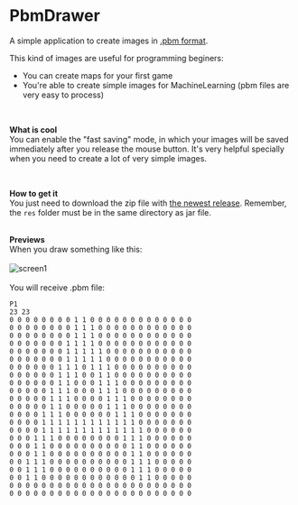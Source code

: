 # PbmDrawer
A simple application to create images in [.pbm format](https://en.wikipedia.org/wiki/Netpbm_format#PBM_example).

This kind of images are useful for programming beginers:
* You can create maps for your first game
* You're able to create simple images for MachineLearning (pbm files are very easy to process)

<br/>

**What is cool** <br/>
You can enable the "fast saving" mode, in which your images will be saved immediately after you release the mouse button. It's very helpful specially when you need to create a lot of very simple images.

<br/>

**How to get it** <br/>
You just need to download the zip file with [the newest release](https://github.com/grudus/PbmDrawer/releases).
Remember, the `res` folder must be in the same directory as jar file.
<br/><br/>

**Previews** <br/>
When you draw something like this: <br/><br/>
![screen1](https://lh6.googleusercontent.com/rrgxuG6KhD2mn7EHRSw6xMT7aMIJcWpfp-n-stWjLPhFd8xYO16q5ecpBJ4L_k-78h-xWmRNL943_eQ=w1600-h809-rw)
<br/><br/>
You will receive .pbm file:
```
P1
23 23
0 0 0 0 0 0 0 0 1 1 0 0 0 0 0 0 0 0 0 0 0 0 0 
0 0 0 0 0 0 0 0 1 1 1 0 0 0 0 0 0 0 0 0 0 0 0 
0 0 0 0 0 0 0 0 1 1 1 0 0 0 0 0 0 0 0 0 0 0 0 
0 0 0 0 0 0 0 1 1 1 1 0 0 0 0 0 0 0 0 0 0 0 0 
0 0 0 0 0 0 0 1 1 1 1 1 0 0 0 0 0 0 0 0 0 0 0 
0 0 0 0 0 0 0 1 1 1 1 1 0 0 0 0 0 0 0 0 0 0 0 
0 0 0 0 0 0 1 1 1 0 1 1 1 0 0 0 0 0 0 0 0 0 0 
0 0 0 0 0 0 1 1 1 0 0 1 1 0 0 0 0 0 0 0 0 0 0 
0 0 0 0 0 0 1 1 0 0 0 1 1 1 0 0 0 0 0 0 0 0 0 
0 0 0 0 0 1 1 1 0 0 0 1 1 1 0 0 0 0 0 0 0 0 0 
0 0 0 0 0 1 1 1 0 0 0 0 1 1 1 0 0 0 0 0 0 0 0 
0 0 0 0 0 1 1 0 0 0 0 0 1 1 1 0 0 0 0 0 0 0 0 
0 0 0 0 1 1 1 0 0 0 0 0 0 1 1 1 0 0 0 0 0 0 0 
0 0 0 0 1 1 1 1 1 1 1 1 1 1 1 1 0 0 0 0 0 0 0 
0 0 0 0 1 1 1 1 1 1 1 1 1 1 1 1 1 0 0 0 0 0 0 
0 0 0 1 1 1 0 0 0 0 0 0 0 0 1 1 1 0 0 0 0 0 0 
0 0 0 1 1 0 0 0 0 0 0 0 0 0 0 1 1 0 0 0 0 0 0 
0 0 0 1 1 0 0 0 0 0 0 0 0 0 0 1 1 0 0 0 0 0 0 
0 0 1 1 1 0 0 0 0 0 0 0 0 0 0 1 1 1 0 0 0 0 0 
0 0 1 1 1 0 0 0 0 0 0 0 0 0 0 1 1 1 0 0 0 0 0 
0 0 1 1 0 0 0 0 0 0 0 0 0 0 0 0 1 1 0 0 0 0 0 
0 0 0 0 0 0 0 0 0 0 0 0 0 0 0 0 0 0 0 0 0 0 0 
0 0 0 0 0 0 0 0 0 0 0 0 0 0 0 0 0 0 0 0 0 0 0 
```